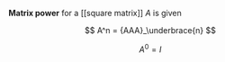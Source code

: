 **Matrix power** for a [[square matrix]] $A$ is given

$$
A^n = {AAA}_\underbrace{n}
$$

$$
A^0 = I
$$